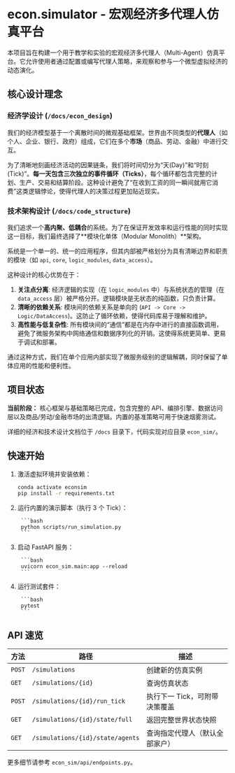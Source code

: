 # econ.simulator - 宏观经济多代理人仿真平台

本项目旨在构建一个用于教学和实验的宏观经济多代理人（Multi-Agent）仿真平台。它允许使用者通过配置或编写代理人策略，来观察和参与一个微型虚拟经济的动态演化。

## 核心设计理念

### 经济学设计 (`/docs/econ_design`)

我们的经济模型基于一个离散时间的微观基础框架。世界由不同类型的**代理人**（如个人、企业、银行、政府）组成，它们在多个**市场**（商品、劳动、金融）中进行交互。

为了清晰地刻画经济活动的因果链条，我们将时间切分为“天(Day)”和“时刻(Tick)”。**每一天包含三次独立的事件循环（Ticks）**，每个循环都包含完整的计划、生产、交易和结算阶段。这种设计避免了“在收到工资的同一瞬间就用它消费”这类逻辑悖论，使得代理人的决策过程更加贴近现实。

### 技术架构设计 (`/docs/code_structure`)

我们追求一个**高内聚、低耦合**的系统。为了在保证开发效率和运行性能的同时实现这一目标，我们最终选择了**模块化单体（Modular Monolith）**架构。

系统是一个单一的、统一的应用程序，但其内部被严格划分为具有清晰边界和职责的模块（如 `api`, `core`, `logic_modules`, `data_access`）。

这种设计的核心优势在于：
1.  **关注点分离**: 经济逻辑的实现（在 `logic_modules` 中）与系统状态的管理（在 `data_access` 层）被严格分开。逻辑模块是无状态的纯函数，只负责计算。
2.  **清晰的依赖关系**: 模块间的依赖关系是单向的 (`API -> Core -> Logic/DataAccess`)。这防止了循环依赖，使得代码库易于理解和维护。
3.  **高性能与低复杂性**: 所有模块间的“通信”都是在内存中进行的直接函数调用，避免了微服务架构中网络通信和数据序列化的开销。这使得系统更简单、更易于调试和部署。

通过这种方式，我们在单个应用内部实现了微服务级别的逻辑解耦，同时保留了单体应用的性能和便利性。

## 项目状态

**当前阶段：** 核心框架与基础策略已完成，包含完整的 API、编排引擎、数据访问层以及商品/劳动/金融市场的出清逻辑。内置的基准策略可用于快速烟雾测试。

详细的经济和技术设计文档位于 `/docs` 目录下，代码实现对应目录 `econ_sim/`。

## 快速开始

1. 激活虚拟环境并安装依赖：

	```bash
	conda activate econsim
	pip install -r requirements.txt
	```

2. 运行内置的演示脚本（执行 3 个 Tick）：

		```bash
		python scripts/run_simulation.py
		```

3. 启动 FastAPI 服务：

		```bash
		uvicorn econ_sim.main:app --reload
		```

4. 运行测试套件：

		```bash
		pytest
		```

## API 速览

| 方法 | 路径 | 描述 |
| ---- | ---- | ---- |
| `POST` | `/simulations` | 创建新的仿真实例 |
| `GET` | `/simulations/{id}` | 查询仿真状态 |
| `POST` | `/simulations/{id}/run_tick` | 执行下一 Tick，可附带决策覆盖 |
| `GET` | `/simulations/{id}/state/full` | 返回完整世界状态快照 |
| `GET` | `/simulations/{id}/state/agents` | 查询指定代理人（默认全部家户） |

更多细节请参考 `econ_sim/api/endpoints.py`。
